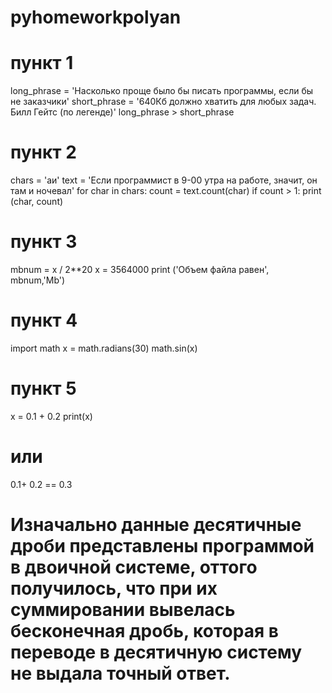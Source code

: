 # pyhomeworkpolyan
# пункт 1
long_phrase = 'Насколько проще было бы писать программы, если бы не заказчики'
short_phrase = '640Кб должно хватить для любых задач. Билл Гейтс (по легенде)'
long_phrase > short_phrase

# пункт 2
chars = 'аи'
text = 'Если программист в 9-00 утра на работе, значит, он там и ночевал'
for char in chars:
  count = text.count(char)
  if count > 1:
  print (char, count)

# пункт 3
mbnum = x / 2**20
x = 3564000
print ('Объем файла равен', mbnum,'Mb')

# пункт 4
import math
x = math.radians(30)
math.sin(x)

# пункт 5
x = 0.1 + 0.2
print(x)
# или
0.1+ 0.2 == 0.3
# Изначально данные десятичные дроби представлены программой в двоичной системе, оттого получилось, что при их суммировании вывелась бесконечная дробь, которая в переводе в десятичную систему не выдала точный ответ.
